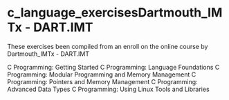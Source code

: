 # c_language_exercisesDartmouth_IMTx - DART.IMT

 These exercises been compiled from an enroll on the online course by Dartmouth_IMTx - DART.IMT

 C Programming: Getting Started
 C Programming: Language Foundations
 C Programming: Modular Programming and Memory Management
 C Programming: Pointers and Memory Management
 C Programming: Advanced Data Types
 C Programming: Using Linux Tools and Libraries
